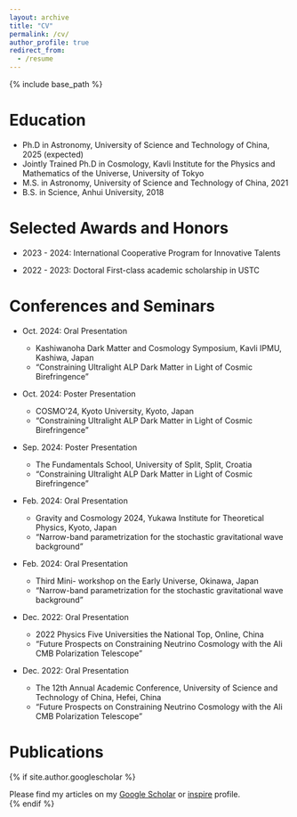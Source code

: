 ```yaml
---
layout: archive
title: "CV"
permalink: /cv/
author_profile: true
redirect_from:
  - /resume
---
```


{% include base_path %}

Education
======
* Ph.D in Astronomy, University of Science and Technology of China, 2025 (expected)
* Jointly Trained Ph.D in Cosmology, Kavli Institute for the Physics and Mathematics of the Universe, University of Tokyo
* M.S. in Astronomy, University of Science and Technology of China, 2021
* B.S. in Science, Anhui University, 2018

Selected Awards and Honors
======
* 2023 - 2024: International Cooperative Program for Innovative Talents

* 2022 - 2023: Doctoral First-class academic scholarship in USTC

Conferences and Seminars
======
* Oct. 2024: Oral Presentation
  * Kashiwanoha Dark Matter and Cosmology Symposium, Kavli IPMU, Kashiwa, Japan
  * “Constraining Ultralight ALP Dark Matter in Light of Cosmic Birefringence”

* Oct. 2024: Poster Presentation
  * COSMO'24, Kyoto University, Kyoto, Japan
  * “Constraining Ultralight ALP Dark Matter in Light of Cosmic Birefringence”

* Sep. 2024: Poster Presentation
  * The Fundamentals School, University of Split, Split, Croatia
  * “Constraining Ultralight ALP Dark Matter in Light of Cosmic Birefringence”

* Feb. 2024: Oral Presentation
  * Gravity and Cosmology 2024, Yukawa Institute for Theoretical Physics, Kyoto, Japan
  * “Narrow-band parametrization for the stochastic gravitational wave background”

* Feb. 2024: Oral Presentation
  * Third Mini- workshop on the Early Universe, Okinawa, Japan
  * “Narrow-band parametrization for the stochastic gravitational wave background”
 
* Dec. 2022: Oral Presentation
  * 2022 Physics Five Universities the National Top, Online, China
  * “Future Prospects on Constraining Neutrino Cosmology with the Ali CMB Polarization Telescope”

* Dec. 2022: Oral Presentation
  * The 12th Annual Academic Conference, University of Science and Technology of China, Hefei, China
  * “Future Prospects on Constraining Neutrino Cosmology with the Ali CMB Polarization Telescope”

Publications
======
{% if site.author.googlescholar %}
  <div class="wordwrap">Please find my articles on my <a href="{{site.author.googlescholar}}">Google Scholar</a> or <a href="https://inspirehep.net/authors/2789730?ui-citation-summary=true">inspire</a> profile.</div>
{% endif %}
